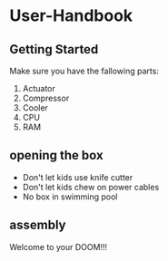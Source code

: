 # User-Handbook

## Getting Started
Make sure you have the fallowing parts:
1. Actuator
2. Compressor
3. Cooler
4. CPU
5. RAM

## opening the box
* Don't let kids use knife cutter
* Don't let kids chew on power cables
* No box in swimming pool
## assembly


Welcome to your DOOM!!!
